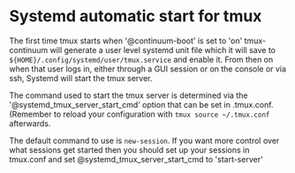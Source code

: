# Systemd automatic start for tmux

The first time tmux starts when '@continuum-boot' is set to 'on' tmux-continuum will generate a user level systemd unit file which it will save to `${HOME}/.config/systemd/user/tmux.service` and enable it. From then on when that user logs in, either through a GUI session or on the console or via ssh, Systemd will start the tmux server.

The command used to start the tmux server is determined via the '@systemd_tmux_server_start_cmd' option that can be set in .tmux.conf. (Remember to reload your configuration with `tmux source ~/.tmux.conf` afterwards.

The default command to use is `new-session`. If you want more control over what sessions get started then you should set up your sessions in tmux.conf and set @systemd_tmux_server_start_cmd to 'start-server'


